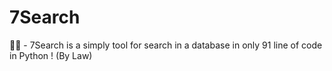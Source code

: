 # 7Search
🧑‍💻 - 7Search is a simply tool for search in a database in only 91 line of code in Python ! (By Law)
